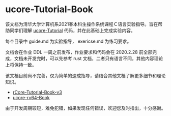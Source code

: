# ucore-Tutorial-Book

该文档为清华大学计算机系2021春本科生操作系统课程Ｃ语言实验指导。旨在帮助同学们理解 [ucore-Tutorial](https://github.com/DeathWish5/ucore-Tutorial) 代码，并在此基础上完成实验内容。

每个目录中 guide.md 为实验指导， exericse.md 为练习要求。

文档会在作业 DDL 一周之前发布，作业要求和代码会在 2020.2.28 前全部完成，文档未开发完时，可以先参考 rust 文档，二者只有语言不同，其他内容理论上将保持一致。

该文档目前尚不完善，仅为简单的速成指导，请结合其他文档了解更多细节和理论知识。
* [rCore-Tutorial-Book-v3](https://rcore-os.github.io/rCore-Tutorial-Book-v3/index.html)
* [ucore-rv64-Book](https://nankai.gitbook.io/ucore-os-on-risc-v64)

由于开发周期较短，难免犯错，如果发现任何错误，欢迎您及时指出，十分感谢。




